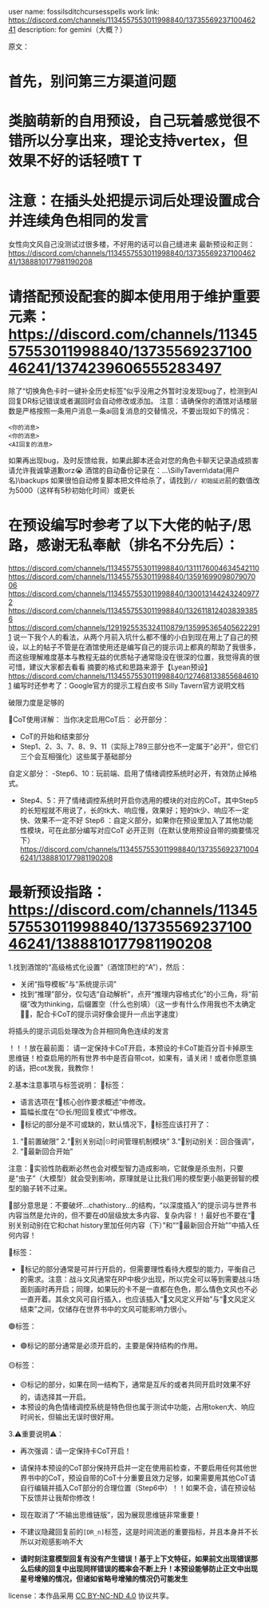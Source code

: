 user name: fossilsditchcursesspells 
work link: https://discord.com/channels/1134557553011998840/1373556923710046241
description: for gemini（大概？）

原文：
# 首先，别问第三方渠道问题
# 类脑萌新的自用预设，自己玩着感觉很不错所以分享出来，理论支持vertex，但效果不好的话轻喷T T
# 注意：在插头处把提示词后处理设置成合并连续角色相同的发言
女性向文风自己没测试过很多楼，不好用的话可以自己缝进来
最新预设和正则：https://discord.com/channels/1134557553011998840/1373556923710046241/1388810177981190208
# 请搭配预设配套的脚本使用用于维护重要元素：https://discord.com/channels/1134557553011998840/1373556923710046241/1374239606555283497
除了“切换角色卡时一键补全历史标签”似乎没用之外暂时没发现bug了，检测到AI回复DR标记错误或者漏回时会自动修改或添加。
注意：请确保你的酒馆对话楼层数是严格按照一条用户消息一条ai回复消息的交替情况，不要出现如下的情况：
```
<你的消息>
<你的消息>
<AI回复的消息>
```
如果再出现bug，及时反馈给我，如果此脚本还会对您的角色卡聊天记录造成损害请允许我诚挚道歉orz😭 酒馆的自动备份记录在：...\SillyTavern\data\(用户名)\backups
如果很怕自动修复脚本把文件给杀了，请找到`// 初始延迟`前的数值改为5000（这样有5秒初始化时间）或更长

# 在预设编写时参考了以下大佬的帖子/思路，感谢无私奉献（排名不分先后）：
https://discord.com/channels/1134557553011998840/1311176004634542110
https://discord.com/channels/1134557553011998840/1359169909807907006
https://discord.com/channels/1134557553011998840/1300131442432409772
https://discord.com/channels/1134557553011998840/1326118124038393856
https://discord.com/channels/1291925535324110879/1359953654056222911
说一下我个人的看法，从两个月前入坑什么都不懂的小白到现在用上了自己的预设，以上的帖子不管是在酒馆使用还是编写自己的提示词上都真的帮助了我很多，而这些理解难度基本与教程无益的优质帖子通常隐没在很深的位置，我觉得真的很可惜，建议大家都去看看
摘要的格式和思路来源于【Lyean预设】https://discord.com/channels/1134557553011998840/1274681338556846101
编写时还参考了：Google官方的提示工程白皮书
Silly Tavern官方说明文档

破限力度是足够的

🧠CoT使用详解：
当你决定启用CoT后：
必开部分：
- CoT的开始和结束部分
- Step1、2、3、7、8、9、11（实际上789三部分也不一定属于“必开”，但它们三个会互相强化）这些属于基础部分

自定义部分：
-Step6、10：玩前端、启用了情绪调控系统时必开，有效防止掉格式。
- Step4、5：开了情绪调控系统时开启你选用的模块的对应的CoT。其中Step5的长短程就不用说了，长的tk大、响应慢，效果好；短的tk少、响应不一定快、效果不一定不好
Step6 ：自定义部分，如果你在预设里加入了其他功能性模块，可在此部分编写对应CoT
必开正则（在默认使用预设自带的摘要情况下）https://discord.com/channels/1134557553011998840/1373556923710046241/1388810177981190208
# 最新预设指路：https://discord.com/channels/1134557553011998840/1373556923710046241/1388810177981190208
1.找到酒馆的“高级格式化设置”（酒馆顶栏的“A”），然后：
- 关闭“指导模板”与“系统提示词”
- 找到“推理”部分，仅勾选“自动解析”，点开“推理内容格式化”的小三角，将“前缀”改为thinking，后缀置空（什么也别填）（这一步有什么作用我也不太确定🤣🤣，配合卡CoT的提示词好像会提升一点出字速度）

将插头的提示词后处理改为合并相同角色连续的发言

！！！放在最前面： 请一定保持卡CoT开启，本预设的卡CoT能百分百卡掉原生思维链！检查启用的所有世界书中是否自带cot，如果有，请关闭！或者你愿意搞的话，把cot发我，我教你！

2.基本注意事项与标签说明：
🔴标签：
- 语言选项在“🦾核心创作要求概述”中修改。
- 篇幅长度在“🟡长/短回复模式”中修改。
- 🔴标记的部分是不可或缺的，默认情况下，🔴标签应该打开了：
1.  “🔴前置破限”
2.“🔴别关别动|⏲时间管理机制模块”
3.“🔴别动别关：回合强调”，
4. “🔴最新回合开始”


注意：🔴实验性防截断必然也会对模型智力造成影响，它就像是杀虫剂，只要是“虫子”（大模型）就会受到影响，原理就是让比我们用的模型更小脑更弱智的模型的脑子转不过来。

🚫部分意思是：不要破坏<chat>...chathistory...</chat>的结构，“以深度插入”的提示词与世界书内容当然是允许的，但不要在d0层级放太多内容、复杂内容！！最好也不要在“🚫别关别动别在它和chat history里加任何内容（下）”和““🔴最新回合开始””中插入任何内容！

🔵标签：
- 🔵标记的部分通常是可并行开启的，但需要理性看待大模型的能力，平衡自己的需求。注意：战斗文风通常在RP中极少出现，所以完全可以等到需要战斗场面刻画时再开启；同理，如果玩的卡不是一直都在色色，那么情色文风也不必一直开着。其余文风可自行插入，也应该插入“📜文风定义开始”与“📜文风定义结束”之间，仅储存在世界书中的文风可能影响力很小。

🟢标签：
- 🟢标记的部分通常是必须开启的，主要是保持结构的作用。

🟡标签：
- 🟡标记的部分，如果在同一结构下，通常是互斥的或者共同开启时效果不好的，请选择其一开启。
- 本预设的角色情绪调控系统是特色但也属于测试中功能，占用token大、响应时间长，但输出无误时很好用。

3.⚠️重要说明⚠️：
- 再次强调：请一定保持卡CoT开启！

- 请保持本预设的CoT部分保持开启并一定在使用前检查，不要启用任何其他世界书中的CoT，预设自带的CoT十分重要且效力足够，如果需要用其他CoT请自行编辑并插入CoT部分的合理位置（Step6中）！！如果不会，请在预设帖下反馈并让我帮你修改！

-  现在取消了“不输出思维链版”，因为展现思维链非常重要！

- 不建议隐藏回复前的`[DR_n]`标签，这是时间流逝的重要指标，并且本身并不长所以对观感影响不大

- **请时刻注意模型回复有没有产生错误！基于上下文特征，如果前文出现错误那么后续的回复中出现同样错误的概率会不断上升！本预设能够防止正文中出现星号增殖的情况，但诸如省略号增殖的情况仍可能发生**


 license：本作品采用 [CC BY-NC-ND 4.0](https://creativecommons.org/licenses/by-nc-nd/4.0/) 协议共享。
